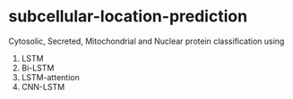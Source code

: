 # subcellular-location-prediction

Cytosolic, Secreted, Mitochondrial and Nuclear protein classification using 

1. LSTM
2. Bi-LSTM
3. LSTM-attention
4. CNN-LSTM
